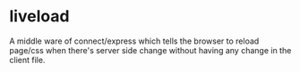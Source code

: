 liveload
========

A middle ware of connect/express which tells the browser to reload page/css when there's server side change without having any change in the client file.